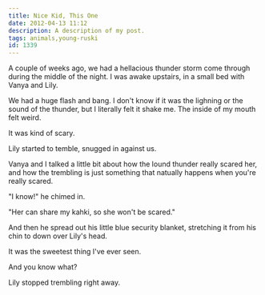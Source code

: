 ```yaml
---
title: Nice Kid, This One
date: 2012-04-13 11:12
description: A description of my post.
tags: animals,young-ruski
id: 1339
---
```

A couple of weeks ago, we had a hellacious thunder storm come through during the middle of the night.  I was awake upstairs, in a small bed with Vanya and Lily.

We had a huge flash and bang.  I don't know if it was the lighning or the sound of the thunder, but I literally felt it shake me.  The inside of my mouth felt weird.

It was kind of scary.

Lily started to temble, snugged in against us.

Vanya and I talked a little bit about how the lound thunder really scared her, and how the trembling is just something that natually happens when you're really scared.

"I know!" he chimed in.

"Her can share my kahki, so she won't be scared."

And then he spread out his little blue security blanket, stretching it from his chin to down over Lily's head.

It was the sweetest thing I've ever seen.

And you know what?  

Lily stopped trembling right away.